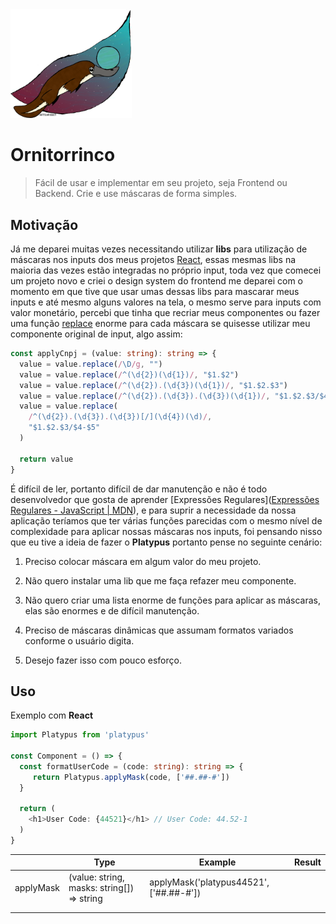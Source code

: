 <img title="" src=".github/assets/platypus-logo.png" alt="" width="194">

# Ornitorrinco

> Fácil de usar e implementar em seu projeto, seja Frontend ou Backend. Crie e use máscaras de forma simples.

## Motivação

Já me deparei muitas vezes necessitando utilizar **libs** para utilização de máscaras nos inputs dos meus projetos [React](https://pt-br.reactjs.org/), essas mesmas libs na maioria das vezes estão integradas no próprio input, toda vez que comecei um projeto novo e criei o design system do frontend me deparei com o momento em que tive que usar umas dessas libs para mascarar meus inputs e até mesmo alguns valores na tela, o mesmo serve para inputs com valor monetário, percebi que tinha que recriar meus componentes ou fazer uma função [replace](https://developer.mozilla.org/pt-BR/docs/Web/JavaScript/Reference/Global_Objects/String/replace) enorme para cada máscara se quisesse utilizar meu componente original de input, algo assim:

```typescript
const applyCnpj = (value: string): string => {
  value = value.replace(/\D/g, "")
  value = value.replace(/^(\d{2})(\d{1})/, "$1.$2")
  value = value.replace(/^(\d{2}).(\d{3})(\d{1})/, "$1.$2.$3")
  value = value.replace(/^(\d{2}).(\d{3}).(\d{3})(\d{1})/, "$1.$2.$3/$4")
  value = value.replace(
    /^(\d{2}).(\d{3}).(\d{3})[/](\d{4})(\d)/,
    "$1.$2.$3/$4-$5"
  )

  return value
}
```

É difícil de ler, portanto difícil de dar manutenção e não é todo desenvolvedor que gosta de aprender [Expressões Regulares]([Expressões Regulares - JavaScript | MDN](https://developer.mozilla.org/pt-BR/docs/Web/JavaScript/Guide/Regular_Expressions)), e para suprir a necessidade da nossa aplicação teríamos que ter várias funções parecidas com o mesmo nível de complexidade para aplicar nossas máscaras nos inputs, foi pensando nisso que eu tive a ideia de fazer o **Platypus** portanto pense no seguinte cenário:

1. Preciso colocar máscara em algum valor do meu projeto.

2. Não quero instalar uma lib que me faça refazer meu componente.

3. Não quero criar uma lista enorme de funções para aplicar as máscaras, elas são enormes e de difícil manutenção.

4. Preciso de máscaras dinâmicas que assumam formatos variados conforme o usuário digita.

5. Desejo fazer isso com pouco esforço.

## Uso

Exemplo com **React**

```typescript
import Platypus from 'platypus'

const Component = () => {
  const formatUserCode = (code: string): string => {
     return Platypus.applyMask(code, ['##.##-#'])
  }

  return (
    <h1>User Code: {44521}</h1> // User Code: 44.52-1
  )
}
```

|           | Type                                       | Example                                 | Result |
| --------- | ------------------------------------------ | --------------------------------------- | ------ |
| applyMask | (value: string, masks: string[]) => string | applyMask('platypus44521', ['##.##-#']) |        |
|           |                                            |                                         |        |
|           |                                            |                                         |        |
